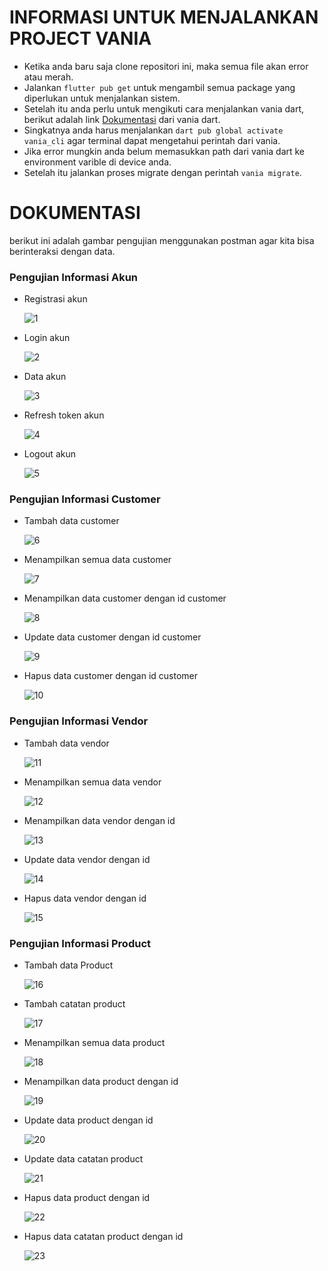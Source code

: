 # INFORMASI UNTUK MENJALANKAN PROJECT VANIA

* Ketika anda baru saja clone repositori ini, maka semua file akan error atau merah.
* Jalankan `flutter pub get` untuk mengambil semua package yang diperlukan untuk menjalankan sistem.
* Setelah itu anda perlu untuk mengikuti cara menjalankan vania dart, berikut adalah link [Dokumentasi](https://vdart.dev) dari vania dart.
* Singkatnya anda harus menjalankan `dart pub global activate vania_cli` agar terminal dapat mengetahui perintah dari vania.
* Jika error mungkin anda belum memasukkan path dari vania dart ke environment varible di device anda.
* Setelah itu jalankan proses migrate dengan perintah `vania migrate`. 

# DOKUMENTASI
berikut ini adalah gambar pengujian menggunakan postman agar kita bisa berinteraksi dengan data.


### Pengujian Informasi Akun
* Registrasi akun
  
  ![1](https://github.com/user-attachments/assets/aef16bd7-7a5a-47fb-98af-8e487ef0ba02)

* Login akun
  
  ![2](https://github.com/user-attachments/assets/f149bcd2-5f59-4336-87bc-45883931ad91)

* Data akun
  
  ![3](https://github.com/user-attachments/assets/8f057ffa-ef61-4753-85be-394c494b0364)

* Refresh token akun

  ![4](https://github.com/user-attachments/assets/7fb3460f-4cd3-4316-b86e-15e31f08df86)

* Logout akun
  
  ![5](https://github.com/user-attachments/assets/a3c69ac5-8c19-431c-b6e8-305f0b55eae4)


### Pengujian Informasi Customer
* Tambah data customer
  
  ![6](https://github.com/user-attachments/assets/344f9f42-64f9-4751-af64-fec47f11dd37)

* Menampilkan semua data customer

  ![7](https://github.com/user-attachments/assets/bd83bf76-0336-4af5-a216-ae0e07ad58b7)

* Menampilkan data customer dengan id customer

  ![8](https://github.com/user-attachments/assets/862031a7-a406-4ff0-b04b-032d8eb05669)

* Update data customer dengan id customer

  ![9](https://github.com/user-attachments/assets/855bf2ac-f5b3-4b9a-9c77-b4149d3a3d1e)

* Hapus data customer dengan id customer

  ![10](https://github.com/user-attachments/assets/9de11d39-664b-446d-b263-67a5b5fb2e63)


### Pengujian Informasi Vendor
* Tambah data vendor

  ![11](https://github.com/user-attachments/assets/d07809bd-aa2a-471b-9423-2f743437b157)

* Menampilkan semua data vendor 

  ![12](https://github.com/user-attachments/assets/03fee5fe-62ec-4038-b17a-e53101f9126d)

* Menampilkan data vendor dengan id 

  ![13](https://github.com/user-attachments/assets/402d2849-ea04-4d9c-a2c5-3407f624b861)

* Update data vendor dengan id

  ![14](https://github.com/user-attachments/assets/93bb87a5-198a-4220-872e-15f97c761849)

* Hapus data vendor dengan id
  
  ![15](https://github.com/user-attachments/assets/36284458-f545-4739-9733-fef35806ca3a)

### Pengujian Informasi Product
* Tambah data Product

  ![16](https://github.com/user-attachments/assets/d3fd35e5-4e2d-421d-8332-07b19074a563)

* Tambah catatan product

  ![17](https://github.com/user-attachments/assets/5ddacdd2-f987-448a-a456-d72ce757e34a)

* Menampilkan semua data product

  ![18](https://github.com/user-attachments/assets/0327652c-2083-4be6-9733-34a8f4282494)

* Menampilkan data product dengan id

  ![19](https://github.com/user-attachments/assets/df4d6962-4876-4e94-8846-1228d1fe680c)

* Update data product dengan id
  
  ![20](https://github.com/user-attachments/assets/c5d59898-587f-457c-bbbf-c7ebdcae220b)

* Update data catatan product

  ![21](https://github.com/user-attachments/assets/a6bd18bf-cd37-4709-81f4-ab62a554a8f9)

* Hapus data product dengan id

  ![22](https://github.com/user-attachments/assets/f60259e7-6bbd-4077-b774-b6beae270015)

* Hapus data catatan product dengan id

  ![23](https://github.com/user-attachments/assets/44514da3-dbc5-462e-8f69-2164986a0b5a)
